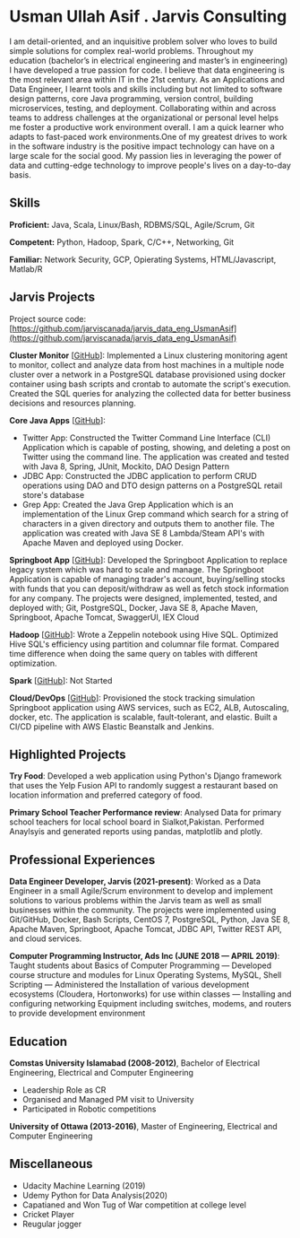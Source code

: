 # Usman Ullah Asif . Jarvis Consulting

I am detail-oriented, and an inquisitive problem solver who loves to build simple solutions for complex real-world problems. Throughout my education (bachelor’s in electrical engineering and master’s in engineering) I have developed a true passion for code. I believe that data engineering is the most relevant area within IT in the 21st century. As an Applications and  Data Engineer, I learnt tools and skills including but not limited to software design patterns, core Java programming, version control, building microservices, testing, and deployment. Collaborating within and across teams to address challenges at the organizational or personal level helps me foster a productive work environment overall. I am a quick learner who adapts to fast-paced work environments.One of my greatest drives to work in the software industry is the positive impact technology can have on a large scale for the social good. My passion lies in leveraging the power of data and cutting-edge technology to improve people's lives on a day-to-day basis.

## Skills

**Proficient:** Java, Scala, Linux/Bash, RDBMS/SQL, Agile/Scrum, Git

**Competent:** Python, Hadoop, Spark, C/C++, Networking, Git

**Familiar:** Network Security, GCP, Opierating Systems, HTML/Javascript, Matlab/R

## Jarvis Projects

Project source code: [https://github.com/jarviscanada/jarvis_data_eng_UsmanAsif](https://github.com/jarviscanada/jarvis_data_eng_UsmanAsif)


**Cluster Monitor** [[GitHub](https://github.com/jarviscanada/jarvis_data_eng_UsmanAsif/tree/master/linux_sql)]: Implemented a Linux clustering monitoring agent to monitor, collect and analyze data from host machines in a multiple node cluster over a network in a PostgreSQL database provisioned using docker container using bash scripts and crontab to automate the script's execution. Created the SQL queries for analyzing the collected data for better business decisions and resources planning.


**Core Java Apps** [[GitHub](https://github.com/jarviscanada/jarvis_data_eng_UsmanAsif/tree/master/core_java)]:
      
  - Twitter App: Constructed the Twitter Command Line Interface (CLI) Application which is capable of posting, showing, and deleting a post on Twitter using the command line. The application was created and tested with Java 8, Spring, JUnit, Mockito, DAO Design Pattern
  - JDBC App: Constructed the JDBC application to perform CRUD operations using DAO and DTO design patterns on a PostgreSQL retail store's database
  - Grep App: Created the Java Grep Application which is an implementation of the Linux Grep command which search for a string of characters in a given directory and outputs them to another file. The application was created with Java SE 8 Lambda/Steam API's with Apache Maven and deployed using Docker.

**Springboot App** [[GitHub](https://github.com/jarviscanada/jarvis_data_eng_UsmanAsif/tree/master/springboot)]: Developed the Springboot Application to replace legacy system which was hard to scale and manage. The Springboot Application is capable of managing trader's account, buying/selling stocks with funds that you can deposit/withdraw as well as fetch stock information for any company. The projects were designed, implemented, tested, and deployed with; Git, PostgreSQL, Docker, Java SE 8, Apache Maven, Springboot, Apache Tomcat, SwaggerUI, IEX Cloud

**Hadoop** [[GitHub](https://github.com/jarviscanada/jarvis_data_eng_UsmanAsif/tree/master/hadoop)]: Wrote a Zeppelin notebook using Hive SQL. Optimized Hive SQL's efficiency using partition and columnar file format. Compared time difference when doing the same query on tables with different optimization.

**Spark** [[GitHub](https://github.com/jarviscanada/jarvis_data_eng_UsmanAsif/tree/master/spark)]: Not Started

**Cloud/DevOps** [[GitHub](https://github.com/jarviscanada/jarvis_data_eng_UsmanAsif/tree/master/cloud_devops)]: Provisioned the stock tracking simulation Springboot application using AWS services, such as EC2, ALB, Autoscaling, docker, etc. The application is scalable, fault-tolerant, and elastic. Built a CI/CD pipeline with AWS Elastic Beanstalk and Jenkins.


## Highlighted Projects
**Try Food**: Developed a web application using Python's Django framework that uses the Yelp Fusion API to randomly suggest a restaurant based on location information and preferred category of food.

**Primary School Teacher Performance review**: Analysed Data for primary school teachers for local school board in Sialkot,Pakistan. Performed Anaylsyis and generated reports using pandas, matplotlib and plotly.


## Professional Experiences

**Data Engineer Developer, Jarvis (2021-present)**: Worked as a Data Engineer in a small Agile/Scrum environment to develop and implement solutions to various problems within the Jarvis team as well as small businesses within the community. The projects were implemented using Git/GitHub, Docker, Bash Scripts, CentOS 7, PostgreSQL, Python, Java SE 8, Apache Maven, Springboot, Apache Tomcat, JDBC API, Twitter REST API, and cloud services.

**Computer Programming Instructor, Ads Inc (JUNE 2018 — APRIL 2019)**: Taught students about Basics of Computer Programming — Developed course structure and modules for Linux Operating Systems, MySQL, Shell Scripting — Administered the Installation of various development ecosystems (Cloudera, Hortonworks) for use within classes — Installing and configuring networking Equipment including switches, modems, and routers to provide development environment 


## Education
**Comstas University Islamabad (2008-2012)**, Bachelor of Electrical Engineering, Electrical and Computer Engineering
- Leadership Role as CR
- Organised and Managed PM visit to University
- Participated in Robotic competitions

**University of Ottawa (2013-2016)**, Master of Engineering, Electrical and Computer Engineering


## Miscellaneous
- Udacity Machine Learning (2019)
- Udemy Python for Data Analysis(2020)
- Capatianed and Won Tug of War competition at college level 
- Cricket Player
- Reugular jogger